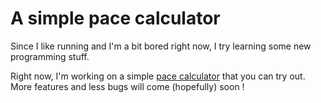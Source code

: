 # A simple pace calculator

Since I like running and I'm a bit bored right now, I try learning some new programming stuff.

Right now, I'm working on a simple [pace calculator][pc] that you can try out. More features and less bugs will come (hopefully) soon !

[pc]: http://etiennehouze.github.io/pace-calculator/